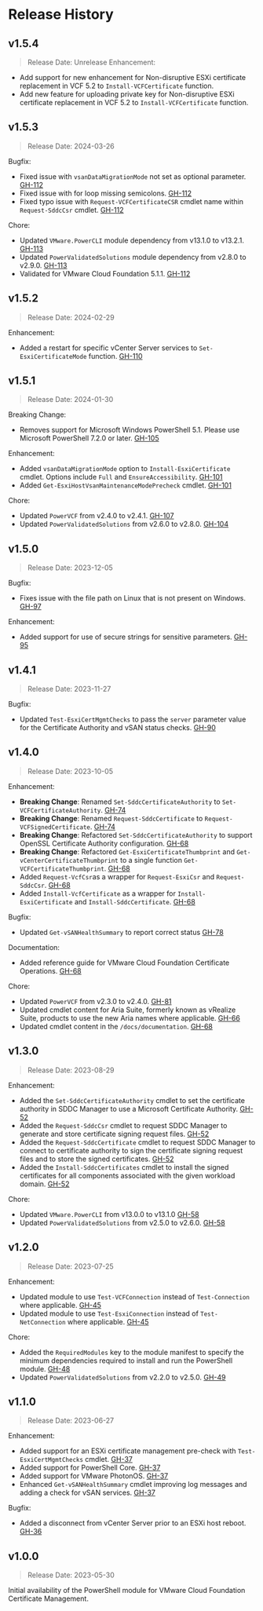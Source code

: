 # Release History

## v1.5.4

> Release Date: Unrelease
Enhancement:

- Add support for new enhancement for Non-disruptive ESXi certificate replacement in VCF 5.2 to `Install-VCFCertificate` function.
- Add new feature for uploading private key for Non-disruptive ESXi certificate replacement in VCF 5.2 to `Install-VCFCertificate` function.

## v1.5.3

> Release Date: 2024-03-26

Bugfix:

- Fixed issue with `vsanDataMigrationMode` not set as optional parameter. [GH-112](https://github.com/vmware/powershell-module-for-vmware-cloud-foundation-certificate-management/pull/112)
- Fixed issue with for loop missing semicolons. [GH-112](https://github.com/vmware/powershell-module-for-vmware-cloud-foundation-certificate-management/pull/112)
- Fixed typo issue with `Request-VCFCertificateCSR` cmdlet name within `Request-SddcCsr` cmdlet. [GH-112](https://github.com/vmware/powershell-module-for-vmware-cloud-foundation-certificate-management/pull/112)

Chore:

- Updated `VMware.PowerCLI` module dependency from v13.1.0 to v13.2.1. [GH-113](https://github.com/vmware/powershell-module-for-vmware-cloud-foundation-certificate-management/pull/113)
- Updated `PowerValidatedSolutions` module dependency from v2.8.0 to v2.9.0. [GH-113](https://github.com/vmware/powershell-module-for-vmware-cloud-foundation-certificate-management/pull/113)
- Validated for VMware Cloud Foundation 5.1.1. [GH-112](https://github.com/vmware/powershell-module-for-vmware-cloud-foundation-certificate-management/pull/112)

## v1.5.2

> Release Date: 2024-02-29

Enhancement:

- Added a restart for specific vCenter Server services to `Set-EsxiCertificateMode` function. [GH-110](https://github.com/vmware/powershell-module-for-vmware-cloud-foundation-certificate-management/pull/110)

## v1.5.1

> Release Date: 2024-01-30

Breaking Change:

- Removes support for Microsoft Windows PowerShell 5.1. Please use Microsoft PowerShell 7.2.0 or later. [GH-105](https://github.com/vmware/powershell-module-for-vmware-cloud-foundation-certificate-management/pull/105)

Enhancement:

- Added `vsanDataMigrationMode` option to `Install-EsxiCertificate` cmdlet. Options include `Full` and `EnsureAccessibility`. [GH-101](https://github.com/vmware/powershell-module-for-vmware-cloud-foundation-certificate-management/pull/101)
- Added `Get-EsxiHostVsanMaintenanceModePrecheck` cmdlet. [GH-101](https://github.com/vmware/powershell-module-for-vmware-cloud-foundation-certificate-management/pull/101)

Chore:

- Updated `PowerVCF` from v2.4.0 to v2.4.1. [GH-107](https://github.com/vmware/powershell-module-for-vmware-cloud-foundation-certificate-management/pull/107)
- Updated `PowerValidatedSolutions` from v2.6.0 to v2.8.0. [GH-104](https://github.com/vmware/powershell-module-for-vmware-cloud-foundation-certificate-management/pull/104)

## v1.5.0

> Release Date: 2023-12-05

Bugfix:

- Fixes issue with the file path on Linux that is not present on Windows. [GH-97](https://github.com/vmware/powershell-module-for-vmware-cloud-foundation-certificate-management/pull/97)

Enhancement:

- Added support for use of secure strings for sensitive parameters. [GH-95](https://github.com/vmware/powershell-module-for-vmware-cloud-foundation-certificate-management/pull/95)

## v1.4.1

> Release Date: 2023-11-27

Bugfix:

- Updated `Test-EsxiCertMgmtChecks` to pass the `server` parameter value for the Certificate Authority and vSAN status checks. [GH-90](https://github.com/vmware/powershell-module-for-vmware-cloud-foundation-certificate-management/pull/90)

## v1.4.0

> Release Date: 2023-10-05

Enhancement:

- **Breaking Change**: Renamed `Set-SddcCertificateAuthority` to `Set-VCFCertificateAuthority`. [GH-74](https://github.com/vmware/powershell-module-for-vmware-cloud-foundation-certificate-management/pull/74)
- **Breaking Change**: Renamed `Request-SddcCertificate` to `Request-VCFSignedCertificate`. [GH-74](https://github.com/vmware/powershell-module-for-vmware-cloud-foundation-certificate-management/pull/74)
- **Breaking Change**: Refactored `Set-SddcCertificateAuthority` to support OpenSSL Certificate Authority configuration. [GH-68](https://github.com/vmware/powershell-module-for-vmware-cloud-foundation-certificate-management/pull/68)
- **Breaking Change**: Refactored `Get-EsxiCertificateThumbprint` and `Get-vCenterCertificateThumbprint` to a single function `Get-VCFCertificateThumbprint`. [GH-68](https://github.com/vmware/powershell-module-for-vmware-cloud-foundation-certificate-management/pull/68)
- Added `Request-VcfCsr`as a wrapper for `Request-EsxiCsr` and `Request-SddcCsr`. [GH-68](https://github.com/vmware/powershell-module-for-vmware-cloud-foundation-certificate-management/pull/68)
- Added `Install-VcfCertificate` as a wrapper for `Install-EsxiCertificate` and `Install-SddcCertificate`. [GH-68](https://github.com/vmware/powershell-module-for-vmware-cloud-foundation-certificate-management/pull/68)

Bugfix:

- Updated `Get-vSANHealthSummary` to report correct status [GH-78](https://github.com/vmware/powershell-module-for-vmware-cloud-foundation-certificate-management/pull/78)

Documentation:

- Added reference guide for VMware Cloud Foundation Certificate Operations. [GH-68](https://github.com/vmware/powershell-module-for-vmware-cloud-foundation-certificate-management/pull/68)

Chore:

- Updated `PowerVCF` from v2.3.0 to v2.4.0. [GH-81](https://github.com/vmware/powershell-module-for-vmware-cloud-foundation-certificate-management/pull/81)
- Updated cmdlet content for Aria Suite, formerly known as vRealize Suite, products to use the new Aria names where applicable. [GH-66](https://github.com/vmware/powershell-module-for-vmware-cloud-foundation-certificate-management/pull/66)
- Updated cmdlet content in the `/docs/documentation`. [GH-68](https://github.com/vmware/powershell-module-for-vmware-cloud-foundation-certificate-management/pull/68)

## v1.3.0

> Release Date: 2023-08-29

Enhancement:

- Added the `Set-SddcCertificateAuthority` cmdlet to set the certificate authority in SDDC Manager to use a Microsoft Certificate Authority. [GH-52](https://github.com/vmware/powershell-module-for-vmware-cloud-foundation-certificate-management/pull/52)
- Added the `Request-SddcCsr` cmdlet to request SDDC Manager to generate and store certificate signing request files. [GH-52](https://github.com/vmware/powershell-module-for-vmware-cloud-foundation-certificate-management/pull/52)
- Added the `Request-SddcCertificate` cmdlet to request SDDC Manager to connect to certificate authority to sign the certificate signing request files and to store the signed certificates. [GH-52](https://github.com/vmware/powershell-module-for-vmware-cloud-foundation-certificate-management/pull/52)
- Added the `Install-SddcCertificates` cmdlet to install the signed certificates for all components associated with the given workload domain. [GH-52](https://github.com/vmware/powershell-module-for-vmware-cloud-foundation-certificate-management/pull/52)

Chore:

- Updated `VMware.PowerCLI` from v13.0.0 to v13.1.0 [GH-58](https://github.com/vmware/powershell-module-for-vmware-cloud-foundation-certificate-management/pull/58)
- Updated `PowerValidatedSolutions` from v2.5.0 to v2.6.0. [GH-58](https://github.com/vmware/powershell-module-for-vmware-cloud-foundation-certificate-management/pull/58)

## v1.2.0

> Release Date: 2023-07-25

Enhancement:

- Updated module to use `Test-VCFConnection` instead of `Test-Connection` where applicable. [GH-45](https://github.com/vmware/powershell-module-for-vmware-cloud-foundation-certificate-management/pull/45)
- Updated module to use `Test-EsxiConnection` instead of `Test-NetConnection` where applicable. [GH-45](https://github.com/vmware/powershell-module-for-vmware-cloud-foundation-certificate-management/pull/45)

Chore:

- Added the `RequiredModules` key to the module manifest to specify the minimum dependencies required to install and run the PowerShell module. [GH-48](https://github.com/vmware/powershell-module-for-vmware-cloud-foundation-certificate-management/pull/48)
- Updated `PowerValidatedSolutions` from v2.2.0 to v2.5.0. [GH-49](https://github.com/vmware/powershell-module-for-vmware-cloud-foundation-certificate-management/pull/49)

## v1.1.0

> Release Date: 2023-06-27

Enhancement:

- Added support for an ESXi certificate management pre-check with `Test-EsxiCertMgmtChecks` cmdlet. [GH-37](https://github.com/vmware/powershell-module-for-vmware-cloud-foundation-certificate-management/pull/37)
- Added support for PowerShell Core. [GH-37](https://github.com/vmware/powershell-module-for-vmware-cloud-foundation-certificate-management/pull/37)
- Added support for VMware PhotonOS. [GH-37](https://github.com/vmware/powershell-module-for-vmware-cloud-foundation-certificate-management/pull/37)
- Enhanced `Get-vSANHealthSummary` cmdlet improving log messages and adding a check for vSAN services. [GH-37](https://github.com/vmware/powershell-module-for-vmware-cloud-foundation-certificate-management/pull/37)

Bugfix:

- Added a disconnect from vCenter Server prior to an ESXi host reboot. [GH-36](https://github.com/vmware/powershell-module-for-vmware-cloud-foundation-certificate-management/pull/36)

## v1.0.0

> Release Date: 2023-05-30

Initial availability of the PowerShell module for VMware Cloud Foundation Certificate Management.
